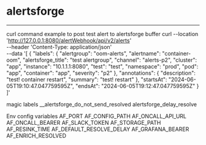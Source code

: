 # alertsforge

***

curl command example to post test alert to alertsforge buffer
curl --location 'http://127.0.0.1:8080/alertWebhook/api/v2/alerts' \
--header 'Content-Type: application/json' \
--data '[    {
            "labels": {
                "alertgroup": "oom-alerts",
                "alertname": "container-oom",
                "alertsforge_title": "test alertgroup",
                "channel": "alerts-p2",
                "cluster": "app",
                "instance": "10.1.1.1:8080",
                "test": "test",
                "namespace": "prod",
                "pod": "app",
                "container": "app",
                "severity": "p2"
            },
            "annotations": {
                "description": "test! container restart",
                "summary": "test! restart"
            },
            "startsAt": "2024-06-05T19:10:47.047759595Z",
            "endsAt": "2024-06-05T19:12:47.047759595Z"
}
]'

magic labels
__alertsforge_do_not_send_resolved
alertsforge_delay_resolve


Env config variables
AF_PORT
AF_CONFIG_PATH
AF_ONCALL_API_URL
AF_ONCALL_BEARER
AF_SLACK_TOKEN
AF_STORAGE_PATH
AF_RESINK_TIME
AF_DEFAULT_RESOLVE_DELAY
AF_GRAFANA_BEARER
AF_ENRICH_RESOLVED



